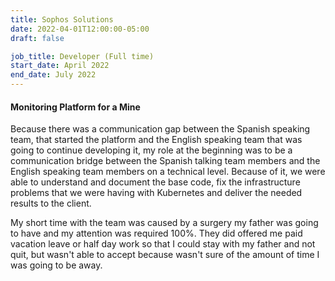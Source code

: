 ```yaml
---
title: Sophos Solutions
date: 2022-04-01T12:00:00-05:00
draft: false

job_title: Developer (Full time)
start_date: April 2022
end_date: July 2022
---
```


#### Monitoring Platform for a Mine

Because there was a communication gap between the Spanish speaking team, that
started the platform and the English speaking team that was going to continue
developing it, my role at the beginning was to be a communication bridge
between the Spanish talking team members and the English speaking team members
on a technical level. Because of it, we were able to understand and document
the base code, fix the infrastructure problems that we were having with
Kubernetes and deliver the needed results to the client.

My short time with the team was caused by a surgery my father was going to have
and my attention was required 100%. They did offered me paid vacation leave or
half day work so that I could stay with my father and not quit, but wasn't able
to accept because wasn't sure of the amount of time I was going to be away.
